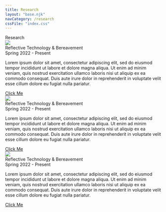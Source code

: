 ```yaml
---
title: Research
layout: "base.njk"
navCategory: /research
cssFile: "index.css"
---
```


<div class="row">
    <div class="col-12">
        <div class="h1">Research</div>
    </div>
</div>

<!-- DESKTOP -->
<div class="row desktop">
    <div class="col-lg-4">
        <img src="{{ '/assets/images/projects/bereavement_1x1.png' | url }}" class="img-fluid">
    </div>
    <div class="col-lg-7 offset-1">
        <div class="h2">Reflective Technology & Bereavement</div>
        <div class="subtitle">Spring 2022 - Present</div>
        <p>Lorem ipsum dolor sit amet, consectetur adipiscing elit, sed do eiusmod tempor incididunt ut labore et dolore magna aliqua. Ut enim ad minim veniam, quis nostrud exercitation ullamco laboris nisi ut aliquip ex ea commodo consequat. Duis aute irure dolor in reprehenderit in voluptate velit esse cillum dolore eu fugiat nulla pariatur.</p>
        <a class="button" role="button" href="/">Click Me</a>
    </div>
</div>

<!-- TABLET -->
<div class="row tablet">
    <div class="col-sm-5">
        <img src="{{ '/assets/images/projects/bereavement_16x9.png' | url }}" class="img-fluid">
    </div>
    <div class="col-sm-6 offset-1">
        <div class="intro-link-bundle">
            <div class="h2">Reflective Technology & Bereavement</div>
            <div class="subtitle">Spring 2022 - Present</div>
        </div>
    </div>
    <div class="col-sm-12">
        <p>Lorem ipsum dolor sit amet, consectetur adipiscing elit, sed do eiusmod tempor incididunt ut labore et dolore magna aliqua. Ut enim ad minim veniam, quis nostrud exercitation ullamco laboris nisi ut aliquip ex ea commodo consequat. Duis aute irure dolor in reprehenderit in voluptate velit esse cillum dolore eu fugiat nulla pariatur.</p>
        <a class="button" role="button" href="/">Click Me</a>
    </div>
</div>

<!-- MOBILE -->
<div class="row mobile">
    <div class="col-12">
        <img src="{{ '/assets/images/projects/bereavement_16x9.png' | url }}" class="img-fluid">
    </div>
    <div class="col-12">
        <div class="h2">Reflective Technology & Bereavement</div>
        <div class="subtitle">Spring 2022 - Present</div>
        <p>Lorem ipsum dolor sit amet, consectetur adipiscing elit, sed do eiusmod tempor incididunt ut labore et dolore magna aliqua. Ut enim ad minim veniam, quis nostrud exercitation ullamco laboris nisi ut aliquip ex ea commodo consequat. Duis aute irure dolor in reprehenderit in voluptate velit esse cillum dolore eu fugiat nulla pariatur.</p>
        <a class="button" role="button" href="/">Click Me</a>
    </div>
</div>

<!-- <div class="row">
    <div class="col-sm-4">
        <div class="desktop">
            <img src="{{ '/assets/images/projects/bereavement_1x1.png' | url }}" class="img-fluid">
        </div>
        <div class="tablet mobile">
            <img src="{{ '/assets/images/projects/bereavement_16x9.png' | url }}" class="img-fluid">
        </div>
    </div>
    <div class="col-sm-1"></div>
    <div class="col-sm-7">
        <div class="h2">Reflective Technology & Bereavement</div>
        <div class="subtitle">Spring 2022 - Present</div>
        <p>Lorem ipsum dolor sit amet, consectetur adipiscing elit, sed do eiusmod tempor incididunt ut labore et dolore magna aliqua. Ut enim ad minim veniam, quis nostrud exercitation ullamco laboris nisi ut aliquip ex ea commodo consequat. Duis aute irure dolor in reprehenderit in voluptate velit esse cillum dolore eu fugiat nulla pariatur.</p>
        <a class="button" role="button" href="/">Click Me</a>
    </div>
</div> -->
